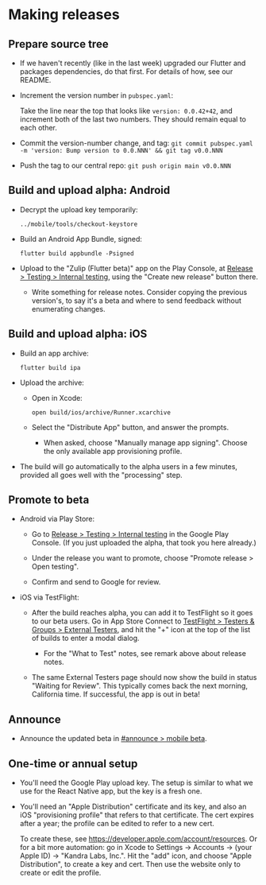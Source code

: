 # Making releases

## Prepare source tree

* If we haven't recently (like in the last week) upgraded our
  Flutter and packages dependencies, do that first.
  For details of how, see our README.

* Increment the version number in `pubspec.yaml`:

  Take the line near the top that looks like `version: 0.0.42+42`,
  and increment both of the last two numbers.
  They should remain equal to each other.

* Commit the version-number change, and tag:
  `git commit pubspec.yaml -m 'version: Bump version to 0.0.NNN'
  && git tag v0.0.NNN`

* Push the tag to our central repo: `git push origin main v0.0.NNN`


## Build and upload alpha: Android

* Decrypt the upload key temporarily:

  ```
  ../mobile/tools/checkout-keystore
  ```

* Build an Android App Bundle, signed:

  ```
  flutter build appbundle -Psigned
  ```

* Upload to the "Zulip (Flutter beta)" app on the Play Console,
  at [Release > Testing > Internal testing][play-internaltesting],
  using the "Create new release" button there.

  * Write something for release notes.  Consider copying the previous
    version's, to say it's a beta and where to send feedback
    without enumerating changes.

[play-internaltesting]: https://play.google.com/console/developers/8060868091387311598/app/4972181690507348330/tracks/internal-testing


## Build and upload alpha: iOS

* Build an app archive:

  ```
  flutter build ipa
  ```

* Upload the archive:

  * Open in Xcode:

    ```
    open build/ios/archive/Runner.xcarchive
    ```

  * Select the "Distribute App" button, and answer the prompts.

    * When asked, choose "Manually manage app signing".  Choose the
      only available app provisioning profile.

* The build will go automatically to the alpha users in a few minutes,
  provided all goes well with the "processing" step.


## Promote to beta

* Android via Play Store:

  * Go to [Release > Testing > Internal testing][play-internaltesting]
    in the Google Play Console.  (If you just uploaded the alpha, that
    took you here already.)

  * Under the release you want to promote, choose "Promote release >
    Open testing".

  * Confirm and send to Google for review.


* iOS via TestFlight:

  * After the build reaches alpha, you can add it to TestFlight so it
    goes to our beta users.  Go in App Store Connect to [TestFlight >
    Testers & Groups > External Testers][asc-external],
    and hit the "+" icon at the top of the list of builds to enter a
    modal dialog.

    * For the "What to Test" notes, see remark above about release notes.

  * The same External Testers page should now show the build in status
    "Waiting for Review".  This typically comes back the next morning,
    California time.  If successful, the app is out in beta!

[asc-external]: https://appstoreconnect.apple.com/apps/1672696023/testflight/groups/87223480-4e5d-4007-a3a1-542cd410546c


## Announce

* Announce the updated beta in
  [#announce > mobile beta][releases-thread].

[releases-thread]: https://chat.zulip.org/#narrow/stream/1-announce/topic/mobile.20beta


## One-time or annual setup

* You'll need the Google Play upload key.  The setup is similar to
  what we use for the React Native app, but the key is a fresh one.

* You'll need an "Apple Distribution" certificate and its key,
  and also an iOS "provisioning profile" that refers to that
  certificate.  The cert expires after a year; the profile
  can be edited to refer to a new cert.

  To create these, see <https://developer.apple.com/account/resources>.
  Or for a bit more automation: go in Xcode to Settings -> Accounts
  -> (your Apple ID) -> "Kandra Labs, Inc.".  Hit the "add" icon,
  and choose "Apple Distribution", to create a key and cert.
  Then use the website only to create or edit the profile.
